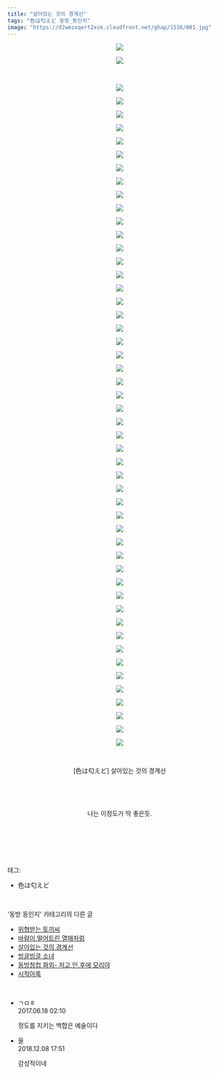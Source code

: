 ```yaml
---
title: "살아있는 것의 경계선"
tags: "色は匂えど 동방_동인지"
image: "https://d2wmzxqert2xsk.cloudfront.net/ghap/1516/001.jpg"
---
```

<div class="article">
<p style="text-align: center; clear: none; float: none;"><img src="{{ site.imgserver11 }}/ghap/1516/001.jpg"/></p>
<p style="text-align: center; clear: none; float: none;"><img src="{{ site.imgserver11 }}/ghap/1516/002.jpg"/></p>
<p style="text-align: center; clear: none; float: none;"><br/></p>
<p style="text-align: center; clear: none; float: none;"><img src="{{ site.imgserver11 }}/ghap/1516/003.jpg"/></p>
<p style="text-align: center; clear: none; float: none;"><img src="{{ site.imgserver11 }}/ghap/1516/004.jpg"/></p>
<p style="text-align: center; clear: none; float: none;"><img src="{{ site.imgserver11 }}/ghap/1516/005.jpg"/></p>
<p style="text-align: center; clear: none; float: none;"><img src="{{ site.imgserver11 }}/ghap/1516/006.jpg"/></p>
<p style="text-align: center; clear: none; float: none;"><img src="{{ site.imgserver11 }}/ghap/1516/007.jpg"/></p>
<p style="text-align: center; clear: none; float: none;"><img src="{{ site.imgserver11 }}/ghap/1516/008.jpg"/></p>
<p style="text-align: center; clear: none; float: none;"><img src="{{ site.imgserver11 }}/ghap/1516/009.jpg"/></p>
<p style="text-align: center; clear: none; float: none;"><img src="{{ site.imgserver11 }}/ghap/1516/010.jpg"/></p>
<p style="text-align: center; clear: none; float: none;"><img src="{{ site.imgserver11 }}/ghap/1516/011.jpg"/></p>
<p style="text-align: center; clear: none; float: none;"><img src="{{ site.imgserver11 }}/ghap/1516/012.jpg"/></p>
<p style="text-align: center; clear: none; float: none;"><img src="{{ site.imgserver11 }}/ghap/1516/013.jpg"/></p>
<p style="text-align: center; clear: none; float: none;"><img src="{{ site.imgserver11 }}/ghap/1516/014.jpg"/></p>
<p style="text-align: center; clear: none; float: none;"><img src="{{ site.imgserver11 }}/ghap/1516/015.jpg"/></p>
<p style="text-align: center; clear: none; float: none;"><img src="{{ site.imgserver11 }}/ghap/1516/016.jpg"/></p>
<p style="text-align: center; clear: none; float: none;"><img src="{{ site.imgserver11 }}/ghap/1516/017.jpg"/></p>
<p style="text-align: center; clear: none; float: none;"><img src="{{ site.imgserver11 }}/ghap/1516/018.jpg"/></p>
<p style="text-align: center; clear: none; float: none;"><img src="{{ site.imgserver11 }}/ghap/1516/019.jpg"/></p>
<p style="text-align: center; clear: none; float: none;"><img src="{{ site.imgserver11 }}/ghap/1516/020.jpg"/></p>
<p style="text-align: center; clear: none; float: none;"><img src="{{ site.imgserver11 }}/ghap/1516/021.jpg"/></p>
<p style="text-align: center; clear: none; float: none;"><img src="{{ site.imgserver11 }}/ghap/1516/022.jpg"/></p>
<p style="text-align: center; clear: none; float: none;"><img src="{{ site.imgserver11 }}/ghap/1516/023.jpg"/></p>
<p style="text-align: center; clear: none; float: none;"><img src="{{ site.imgserver11 }}/ghap/1516/024.jpg"/></p>
<p style="text-align: center; clear: none; float: none;"><img src="{{ site.imgserver11 }}/ghap/1516/025.jpg"/></p>
<p style="text-align: center; clear: none; float: none;"><img src="{{ site.imgserver11 }}/ghap/1516/026.jpg"/></p>
<p style="text-align: center; clear: none; float: none;"><img src="{{ site.imgserver11 }}/ghap/1516/027.jpg"/></p>
<p style="text-align: center; clear: none; float: none;"><img src="{{ site.imgserver11 }}/ghap/1516/028.jpg"/></p>
<p style="text-align: center; clear: none; float: none;"><img src="{{ site.imgserver11 }}/ghap/1516/029.jpg"/></p>
<p style="text-align: center; clear: none; float: none;"><img src="{{ site.imgserver11 }}/ghap/1516/030.jpg"/></p>
<p style="text-align: center; clear: none; float: none;"><img src="{{ site.imgserver11 }}/ghap/1516/031.jpg"/></p>
<p style="text-align: center; clear: none; float: none;"><img src="{{ site.imgserver11 }}/ghap/1516/032.jpg"/></p>
<p style="text-align: center; clear: none; float: none;"><img src="{{ site.imgserver11 }}/ghap/1516/033.jpg"/></p>
<p style="text-align: center; clear: none; float: none;"><img src="{{ site.imgserver11 }}/ghap/1516/034.jpg"/></p>
<p style="text-align: center; clear: none; float: none;"><img src="{{ site.imgserver11 }}/ghap/1516/035.jpg"/></p>
<p style="text-align: center; clear: none; float: none;"><img src="{{ site.imgserver11 }}/ghap/1516/036.jpg"/></p>
<p style="text-align: center; clear: none; float: none;"><img src="{{ site.imgserver11 }}/ghap/1516/037.jpg"/></p>
<p style="text-align: center; clear: none; float: none;"><img src="{{ site.imgserver11 }}/ghap/1516/038.jpg"/></p>
<p style="text-align: center; clear: none; float: none;"><img src="{{ site.imgserver11 }}/ghap/1516/039.jpg"/></p>
<p style="text-align: center; clear: none; float: none;"><img src="{{ site.imgserver11 }}/ghap/1516/040.jpg"/></p>
<p style="text-align: center; clear: none; float: none;"><img src="{{ site.imgserver11 }}/ghap/1516/041.jpg"/></p>
<p style="text-align: center; clear: none; float: none;"><img src="{{ site.imgserver11 }}/ghap/1516/042.jpg"/></p>
<p style="text-align: center; clear: none; float: none;"><img src="{{ site.imgserver11 }}/ghap/1516/043.jpg"/></p>
<p style="text-align: center; clear: none; float: none;"><img src="{{ site.imgserver11 }}/ghap/1516/044.jpg"/></p>
<p style="text-align: center; clear: none; float: none;"><img src="{{ site.imgserver11 }}/ghap/1516/045.jpg"/></p>
<p style="text-align: center; clear: none; float: none;"><img src="{{ site.imgserver11 }}/ghap/1516/046.jpg"/></p>
<p style="text-align: center; clear: none; float: none;"><img src="{{ site.imgserver11 }}/ghap/1516/047.jpg"/></p>
<p style="text-align: center; clear: none; float: none;"><img src="{{ site.imgserver11 }}/ghap/1516/048.jpg"/></p>
<p style="text-align: center; clear: none; float: none;"><img src="{{ site.imgserver11 }}/ghap/1516/049.jpg"/></p>
<p style="text-align: center; clear: none; float: none;"><img src="{{ site.imgserver11 }}/ghap/1516/050.jpg"/></p>
<p style="text-align: center; clear: none; float: none;"><img src="{{ site.imgserver11 }}/ghap/1516/051.jpg"/></p>
<p style="text-align: center; clear: none; float: none;"><img src="{{ site.imgserver11 }}/ghap/1516/052.jpg"/></p>
<p style="text-align: center; clear: none; float: none;"><br/></p>
<p style="text-align: center; clear: none; float: none;">[色は匂えど] 살아있는 것의 경계선</p>
<p style="text-align: center; clear: none; float: none;"><br/></p>
<p style="text-align: center; clear: none; float: none;"><br/></p>
<p style="text-align: center; clear: none; float: none;">나는 이정도가 딱 좋은듯.</p>
<p style="text-align: center; clear: none; float: none;"><br/></p>
<p><br/></p>
</div><br/>
<div class="tagTrail">
<p>태그: </p>
<ul>
<li>色は匂えど</li>
</ul>
</div><br/>
<div class="another">
<p>'동방 동인지' 카테고리의 다른 글</p>
<ul>
<li><a href="/ghap_1519">위협받는 토끼씨</a></li>
<li><a href="/ghap_1517">바람이 떨어트린 열매처럼</a></li>
<li><a href="/ghap_1516">살아있는 것의 경계선</a></li>
<li><a href="/ghap_1515">빙글빙글 소녀</a></li>
<li><a href="/ghap_1514">동방청첩 화외- 저고,인,후에 모리야</a></li>
<li><a href="/ghap_1513">시적아록</a></li>
</ul>
</div><br/>
<div class="cb_module cb_fluid">
<div class="cb_wrt cb_profile">
<div class="comment">
<ul>
<li class="cb_thumb_off" id="comment15016176">
<div class="cb_comment_area">
<div class="cb_info_area">
<div class="cb_section">
<span class="cb_nick_name">ㄱㅁㅎ</span>
</div>
<div class="cb_section">
<span class="cb_date">2017.06.18 02:10 </span>
</div>
</div>
<div class="cb_dsc_comment">
<p class="cb_dsc">
											정도를 지키는 백합은 예술이다
										</p>
</div>
</div></li>
<li class="cb_thumb_off" id="comment15383973">
<div class="cb_comment_area">
<div class="cb_info_area">
<div class="cb_section">
<span class="cb_nick_name">올</span>
</div>
<div class="cb_section">
<span class="cb_date">2018.12.08 17:51 </span>
</div>
</div>
<div class="cb_dsc_comment">
<p class="cb_dsc">
											감성적이네
										</p>
</div>
</div></li>
</ul>
</div>
</div><!-- commentList close -->
</div><br/>
